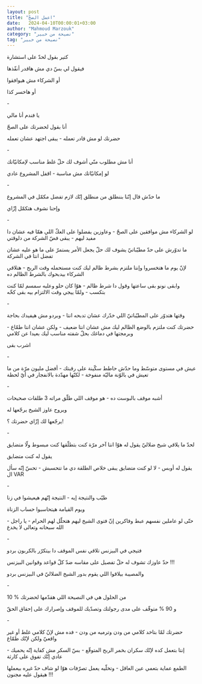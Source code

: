 ```yaml
---
layout: post
title: "اعمل الصحّ"
date:   2024-04-10T00:00:01+03:00
author: "Mahmoud Marzouk"
category: "نصيحة من خبير"
tag: "نصيحة من خبير"
---
```



كتير بقول لحدّ على استشارة

فيقول لي بسّ دي مش هاقدر أنفّذها

أو الشركاء مش هيوافقوا

أو هاخسر كذا

\-

يا فندم أنا مالي

أنا بقول لحضرتك على الصحّ

حضرتك لو مش قادر تعمله - يبقى اجتهد عشان تعمله

\-

أنا مش مطلوب منّي أشوف لك حلّ غلط مناسب لإمكانيّاتك

لو إمكانيّاتك مش مناسبة - اقفل المشروع عادي

\-

ما حدّش قال إنّنا بننطلق من منطلق إنّك لازم تفضل مكمّل في
المشروع

وإحنا نشوف هتكمّل إزّاي

\-

لو الشركاء مش موافقين على الصحّ - وعاوزين يفضلوا على العكّ
اللي همّا فيه عشان دا مفيد ليهم - يبقى فضّ الشركة من دلوقتي

ما تدوّرش على حدّ مطيّباتيّ يشوف لك حلّ يجعل الأمر يستمرّ على
ما هو عليه عشان تفضل انتا في الشركة

لإنّ يوم ما هتخسروا وإنتا ملتزم بشرط ظالم ليك كنت مستحمله
وقت الربح - هتلاقي الشركاء بيدبحوك بالشرط الظالم ده

وابقى نونو بقى ساعتها وقول دا شرط ظالم - هوّا كان حلو
وعليه سمسم لمّا كنت بتكسب - ولمّا ييجي وقت الالتزام بيه بقى كخّه

\-

وقتها هتدوّر على المطيّباتيّ اللي خدّرك عشان تدبحه انتا -
وبردو مش هيفيدك بحاجة

حضرتك كنت ملتزم بالوضع الظالم ليك مش عشان انتا ضعيف -
ولكن عشان انتا طمّاع - وبرمجتها في دماغك بحلّ شفته مناسب ليك بعيدا عن
كلامي

اشرب بقى

\-

عيش في مستوى متوسّط وما حدّش حاطط سكّينة على رقبتك - أفضل
مليون مرّة من ما تعيش في بالوّنة ماليّة منفوخة - لكنّها مهدّدة بالانفجار في
أيّ لحظة

\-

أشبه موقف بالبوست ده - هو موقف اللي طلّق مراته 3 طلقات
صحيحات

ويروح عاوز الشيخ يرجّعها له

يرجّعها لك إزّاي حضرتك ؟!

\-

لحدّ ما يلاقي شيخ ضلاليّ يقول له هوّا انتا آخر مرّة كنت
بتطلّقها كنت مبسوط ولّا متضايق

يقول له كنت متضايق

يقول له أوبس - لا لو كنت متضايق يبقى خلاص الطلقة دي ما
تتحسبش - تحسّ إنّه سأل ال VAR

\-

طيّب والنتيجة إيه - النتيجة إنّهم هيعيشوا في زنا

ويوم القيامة هيتحاسبوا حساب الزناة

حتّى لو عاملين نفسهم عبط وفاكرين إنّ فتوى الشيخ ليهم هتحلّل
لهم الحرام - يا راجل - الله سبحانه وتعالى لا يخدع

\-

فتيجي في البيزنس تلاقي نفس الموقف دا بيتكرّر بالكربون
بردو

حدّ عاوزك تشوف له حلّ تفصيل على مقاسه ضدّ كلّ قواعد وقوانين
البيزنس !!!

والمصيبة بيلاقوا اللي يقوم بدور الشيخ الضلاليّ في البيزنس
بردو

\-

10 % من الحلول هي في النصيحة اللي هقدّمها لحضرتك

و 90 % متوقّف على مدى رجولتك وتصدّيك للموقف وإصرارك على
إحقاق الحقّ

\-

حضرتك لمّا بتاخد كلامي من ودن وترميه من ودن - فده مش لإنّ
كلامي غلط أو غير واقعيّ ولكن لإنّك طمّاع

إنتا بتعمل كده لإنّك سكران بخمر الربح المتوقّع - بسّ السكر
مش كفاية إنّه يحميك - عادي إنّك تفوق على كارثة

الطمع عماية بتعمي عين العاقل - وتخلّيه يعمل تصرّفات هوّا لو
شاف حدّ غيره بيعملها هيقول عليه مجنون !!!
